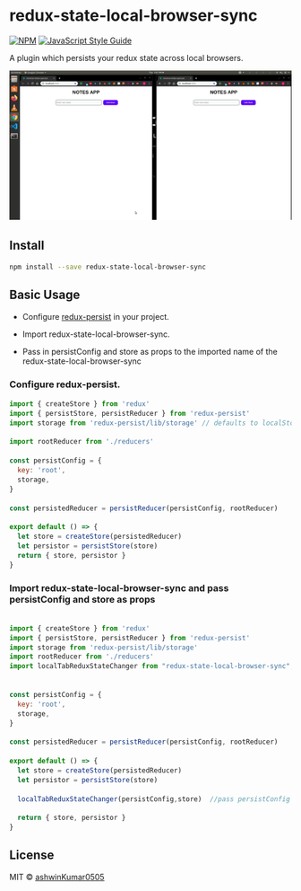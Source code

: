 # redux-state-local-browser-sync

> 

[![NPM](https://img.shields.io/npm/v/reverse-redux-persist.svg)](https://www.npmjs.com/package/reverse-redux-persist) [![JavaScript Style Guide](https://img.shields.io/badge/code_style-standard-brightgreen.svg)](https://standardjs.com)

A plugin which persists your redux state across local browsers.


<p align="center"><img src="demo.gif" alt="demo"></p>


## Install

```bash
npm install --save redux-state-local-browser-sync
```

## Basic Usage

* Configure <a href="https://github.com/rt2zz/redux-persist">redux-persist</a> in your project.

* Import redux-state-local-browser-sync.

* Pass in persistConfig and store as props to the imported name of the redux-state-local-browser-sync

### Configure redux-persist.

```jsx
import { createStore } from 'redux'
import { persistStore, persistReducer } from 'redux-persist'
import storage from 'redux-persist/lib/storage' // defaults to localStorage for web

import rootReducer from './reducers'

const persistConfig = {
  key: 'root',
  storage,
}

const persistedReducer = persistReducer(persistConfig, rootReducer)

export default () => {
  let store = createStore(persistedReducer)
  let persistor = persistStore(store)
  return { store, persistor }
}
```

### Import redux-state-local-browser-sync and pass persistConfig and store as props

```jsx

import { createStore } from 'redux'
import { persistStore, persistReducer } from 'redux-persist'
import storage from 'redux-persist/lib/storage' 
import rootReducer from './reducers'
import localTabReduxStateChanger from "redux-state-local-browser-sync"; //import redux-state-local-browser-sync


const persistConfig = {
  key: 'root',
  storage,
}

const persistedReducer = persistReducer(persistConfig, rootReducer)

export default () => {
  let store = createStore(persistedReducer)
  let persistor = persistStore(store)

  localTabReduxStateChanger(persistConfig,store)  //pass persistConfig and store
  
  return { store, persistor }
}
```

## License

MIT © [ashwinKumar0505](https://github.com/ashwinKumar0505)
